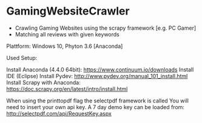 # GamingWebsiteCrawler

* Crawling Gaming Websites using the scrapy framework [e.g. PC Gamer]
* Matching all reviews with given keywords

Plattform: Windows 10, Phyton  3.6 [Anaconda]

Used Setup:

Install Anaconda (4.4.0 64bit): https://www.continuum.io/downloads
Install IDE (Eclipse)
Install Pydev: http://www.pydev.org/manual_101_install.html
Install Scrapy with Anaconda: https://doc.scrapy.org/en/latest/intro/install.html

When using the printtopdf flag the selectpdf framework is called
You will need to insert your own api key.
A 7 day demo key can be loaded from: http://selectpdf.com/api/RequestKey.aspx